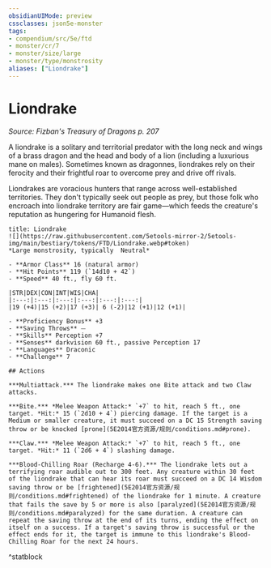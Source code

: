 ```yaml
---
obsidianUIMode: preview
cssclasses: json5e-monster
tags:
- compendium/src/5e/ftd
- monster/cr/7
- monster/size/large
- monster/type/monstrosity
aliases: ["Liondrake"]
---
```

# Liondrake
*Source: Fizban's Treasury of Dragons p. 207*  

A liondrake is a solitary and territorial predator with the long neck and wings of a brass dragon and the head and body of a lion (including a luxurious mane on males). Sometimes known as dragonnes, liondrakes rely on their ferocity and their frightful roar to overcome prey and drive off rivals.

Liondrakes are voracious hunters that range across well-established territories. They don't typically seek out people as prey, but those folk who encroach into liondrake territory are fair game—which feeds the creature's reputation as hungering for Humanoid flesh.

```ad-statblock
title: Liondrake
![](https://raw.githubusercontent.com/5etools-mirror-2/5etools-img/main/bestiary/tokens/FTD/Liondrake.webp#token)
*Large monstrosity, typically  Neutral*

- **Armor Class** 16 (natural armor)
- **Hit Points** 119 (`14d10 + 42`)
- **Speed** 40 ft., fly 60 ft.

|STR|DEX|CON|INT|WIS|CHA|
|:---:|:---:|:---:|:---:|:---:|:---:|
|19 (+4)|15 (+2)|17 (+3)| 6 (-2)|12 (+1)|12 (+1)|

- **Proficiency Bonus** +3
- **Saving Throws** ⏤
- **Skills** Perception +7
- **Senses** darkvision 60 ft., passive Perception 17
- **Languages** Draconic
- **Challenge** 7

## Actions

***Multiattack.*** The liondrake makes one Bite attack and two Claw attacks.

***Bite.*** *Melee Weapon Attack:* `+7` to hit, reach 5 ft., one target. *Hit:* 15 (`2d10 + 4`) piercing damage. If the target is a Medium or smaller creature, it must succeed on a DC 15 Strength saving throw or be knocked [prone](5E2014官方资源/规则/conditions.md#prone).

***Claw.*** *Melee Weapon Attack:* `+7` to hit, reach 5 ft., one target. *Hit:* 11 (`2d6 + 4`) slashing damage.

***Blood-Chilling Roar (Recharge 4-6).*** The liondrake lets out a terrifying roar audible out to 300 feet. Any creature within 30 feet of the liondrake that can hear its roar must succeed on a DC 14 Wisdom saving throw or be [frightened](5E2014官方资源/规则/conditions.md#frightened) of the liondrake for 1 minute. A creature that fails the save by 5 or more is also [paralyzed](5E2014官方资源/规则/conditions.md#paralyzed) for the same duration. A creature can repeat the saving throw at the end of its turns, ending the effect on itself on a success. If a target's saving throw is successful or the effect ends for it, the target is immune to this liondrake's Blood-Chilling Roar for the next 24 hours.
```
^statblock